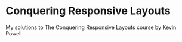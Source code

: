 # Conquering Responsive Layouts
 My solutions to The Conquering Responsive Layouts course by Kevin Powell
